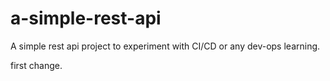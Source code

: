 # a-simple-rest-api
A simple rest api project to experiment with CI/CD or any dev-ops learning.

first change.
